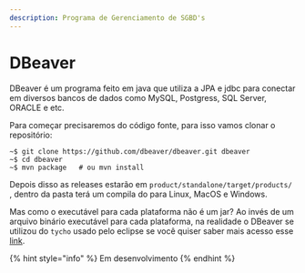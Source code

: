 ```yaml
---
description: Programa de Gerenciamento de SGBD's
---
```


# DBeaver

DBeaver é um programa feito em java que utiliza a JPA e jdbc para conectar em diversos bancos de dados como MySQL, Postgress, SQL Server, ORACLE e etc.

Para começar precisaremos do código fonte, para isso vamos clonar o repositório:

```text
~$ git clone https://github.com/dbeaver/dbeaver.git dbeaver
~$ cd dbeaver
~$ mvn package   # ou mvn install
```

Depois disso as releases estarão em `product/standalone/target/products/` , dentro da pasta terá um compila do para Linux, MacOS e Windows.

Mas como o executável para cada plataforma não é um jar? Ao invés de um arquivo binário executável para cada plataforma, na realidade o DBeaver se utilizou do `tycho` usado pelo eclipse se você quiser saber mais acesso esse [link](https://git.eclipse.org/c/tycho/org.eclipse.tycho-demo.git/tree/itp01/tycho.demo.itp01/src/tycho/demo/itp/Application.java).

{% hint style="info" %}
Em desenvolvimento
{% endhint %}

